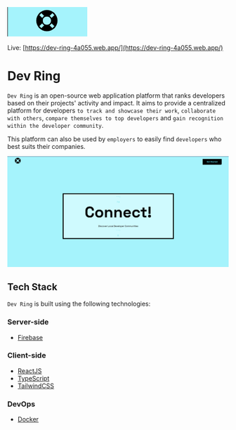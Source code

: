 ![user-form](src/assets/images/readme.png)

<!-- # Project Name: Dev Ring -->

Live: [https://dev-ring-4a055.web.app/](https://dev-ring-4a055.web.app/)

# Dev Ring

`Dev Ring` is an open-source web application platform that ranks developers based on their projects' activity and impact. 
It aims to provide a centralized platform for developers `to track and showcase their work`, `collaborate with others`, `compare themselves to top developers` and `gain recognition within the developer community`.

This platform can also be used by `employers` to easily find `developers` who best suits their companies.

![user-form](src/assets/images/home.png)

## Tech Stack

`Dev Ring` is built using the following technologies:


### Server-side

- [Firebase](https://firebase.google.com/)

### Client-side

- [ReactJS](https://react.dev)
- [TypeScript](https://www.typescriptlang.org/docs)
- [TailwindCSS](https://tailwindcss.com/)

### DevOps 
- [Docker](https://www.docker.com/)
